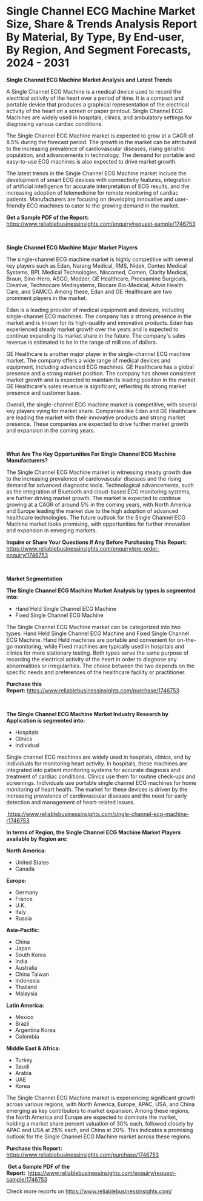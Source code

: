 <p><h1>Single Channel ECG Machine Market Size, Share & Trends Analysis Report By Material, By Type, By End-user, By Region, And Segment Forecasts, 2024 - 2031</h1></p><p><strong>Single Channel ECG Machine Market Analysis and Latest Trends</strong></p>
<p><p>A Single Channel ECG Machine is a medical device used to record the electrical activity of the heart over a period of time. It is a compact and portable device that produces a graphical representation of the electrical activity of the heart on a screen or paper printout. Single Channel ECG Machines are widely used in hospitals, clinics, and ambulatory settings for diagnosing various cardiac conditions.</p><p>The Single Channel ECG Machine market is expected to grow at a CAGR of 8.5% during the forecast period. The growth in the market can be attributed to the increasing prevalence of cardiovascular diseases, rising geriatric population, and advancements in technology. The demand for portable and easy-to-use ECG machines is also expected to drive market growth.</p><p>The latest trends in the Single Channel ECG Machine market include the development of smart ECG devices with connectivity features, integration of artificial intelligence for accurate interpretation of ECG results, and the increasing adoption of telemedicine for remote monitoring of cardiac patients. Manufacturers are focusing on developing innovative and user-friendly ECG machines to cater to the growing demand in the market.</p></p>
<p><strong>Get a Sample PDF of the Report:&nbsp;</strong> <a href="https://www.reliablebusinessinsights.com/enquiry/request-sample/1746753">https://www.reliablebusinessinsights.com/enquiry/request-sample/1746753</a></p>
<p>&nbsp;</p>
<p><strong>Single Channel ECG Machine Major Market Players</strong></p>
<p><p>The single-channel ECG machine market is highly competitive with several key players such as Edan, Narang Medical, RMS, Nidek, Contec Medical Systems, BPL Medical Technologies, Niscomed, Comen, Clarity Medical, Braun, Sino-Hero, ASCO, Medzer, GE Healthcare, Proexamine Surgicals, Creative, Technocare Medisystems, Biocare Bio-Medical, Advin Health Care, and SAMCO. Among these, Edan and GE Healthcare are two prominent players in the market.</p><p>Edan is a leading provider of medical equipment and devices, including single-channel ECG machines. The company has a strong presence in the market and is known for its high-quality and innovative products. Edan has experienced steady market growth over the years and is expected to continue expanding its market share in the future. The company's sales revenue is estimated to be in the range of millions of dollars.</p><p>GE Healthcare is another major player in the single-channel ECG machine market. The company offers a wide range of medical devices and equipment, including advanced ECG machines. GE Healthcare has a global presence and a strong market position. The company has shown consistent market growth and is expected to maintain its leading position in the market. GE Healthcare's sales revenue is significant, reflecting its strong market presence and customer base.</p><p>Overall, the single-channel ECG machine market is competitive, with several key players vying for market share. Companies like Edan and GE Healthcare are leading the market with their innovative products and strong market presence. These companies are expected to drive further market growth and expansion in the coming years.</p></p>
<p>&nbsp;</p>
<p><strong>What Are The Key Opportunities For Single Channel ECG Machine Manufacturers?</strong></p>
<p><p>The Single Channel ECG Machine market is witnessing steady growth due to the increasing prevalence of cardiovascular diseases and the rising demand for advanced diagnostic tools. Technological advancements, such as the integration of Bluetooth and cloud-based ECG monitoring systems, are further driving market growth. The market is expected to continue growing at a CAGR of around 5% in the coming years, with North America and Europe leading the market due to the high adoption of advanced healthcare technologies. The future outlook for the Single Channel ECG Machine market looks promising, with opportunities for further innovation and expansion in emerging markets.</p></p>
<p><strong>Inquire or Share Your Questions If Any Before Purchasing This Report:</strong> <a href="https://www.reliablebusinessinsights.com/enquiry/pre-order-enquiry/1746753">https://www.reliablebusinessinsights.com/enquiry/pre-order-enquiry/1746753</a></p>
<p>&nbsp;</p>
<p><strong>Market Segmentation</strong></p>
<p><strong>The Single Channel ECG Machine Market Analysis by types is segmented into:</strong></p>
<p><ul><li>Hand Held Single Channel ECG Machine</li><li>Fixed Single Channel ECG Machine</li></ul></p>
<p><p>The Single Channel ECG Machine market can be categorized into two types: Hand Held Single Channel ECG Machine and Fixed Single Channel ECG Machine. Hand Held machines are portable and convenient for on-the-go monitoring, while Fixed machines are typically used in hospitals and clinics for more stationary testing. Both types serve the same purpose of recording the electrical activity of the heart in order to diagnose any abnormalities or irregularities. The choice between the two depends on the specific needs and preferences of the healthcare facility or practitioner.</p></p>
<p><strong>Purchase this Report:&nbsp;</strong><a href="https://www.reliablebusinessinsights.com/purchase/1746753">https://www.reliablebusinessinsights.com/purchase/1746753</a></p>
<p>&nbsp;</p>
<p><strong>The Single Channel ECG Machine Market Industry Research by Application is segmented into:</strong></p>
<p><ul><li>Hospitals</li><li>Clinics</li><li>Individual</li></ul></p>
<p><p>Single channel ECG machines are widely used in hospitals, clinics, and by individuals for monitoring heart activity. In hospitals, these machines are integrated into patient monitoring systems for accurate diagnosis and treatment of cardiac conditions. Clinics use them for routine check-ups and screenings. Individuals use portable single channel ECG machines for home monitoring of heart health. The market for these devices is driven by the increasing prevalence of cardiovascular diseases and the need for early detection and management of heart-related issues.</p></p>
<p><a href="https://www.reliablebusinessinsights.com/single-channel-ecg-machine-r1746753">&nbsp;https://www.reliablebusinessinsights.com/single-channel-ecg-machine-r1746753</a></p>
<p><strong>In terms of Region, the Single Channel ECG Machine Market Players available by Region are:</strong></p>
<p>
    <p> <strong> North America: </strong>
        <ul>
            <li>United States</li>
            <li>Canada</li>
        </ul>
        </p> 
    <p> <strong> Europe: </strong>
        <ul>
            <li>Germany</li>
            <li>France</li>
            <li>U.K.</li>
            <li>Italy</li>
            <li>Russia</li>
        </ul>
        </p> 
    <p> <strong> Asia-Pacific: </strong>
        <ul>
            <li>China</li>
            <li>Japan</li>
            <li>South Korea</li>
            <li>India</li>
            <li>Australia</li>
            <li>China Taiwan</li>
            <li>Indonesia</li>
            <li>Thailand</li>
            <li>Malaysia</li>
        </ul>
        </p> 
    <p> <strong> Latin America: </strong>
        <ul>
            <li>Mexico</li>
            <li>Brazil</li>
            <li>Argentina Korea</li>
            <li>Colombia</li>
        </ul>
        </p> 
    <p> <strong> Middle East & Africa: </strong>
        <ul>
            <li>Turkey</li>
            <li>Saudi</li>
            <li>Arabia</li>
            <li>UAE</li>
            <li>Korea</li>
        </ul>
    </p>
    </p>
<p><p>The Single Channel ECG Machine market is experiencing significant growth across various regions, with North America, Europe, APAC, USA, and China emerging as key contributors to market expansion. Among these regions, the North America and Europe are expected to dominate the market, holding a market share percent valuation of 30% each, followed closely by APAC and USA at 25% each, and China at 20%. This indicates a promising outlook for the Single Channel ECG Machine market across these regions.</p></p>
<p><strong>Purchase this Report: </strong><a href="https://www.reliablebusinessinsights.com/purchase/1746753">https://www.reliablebusinessinsights.com/purchase/1746753</a></p>
<p>&nbsp;<strong>Get a Sample PDF of the Report:&nbsp;&nbsp;</strong><a href="https://www.reliablebusinessinsights.com/enquiry/request-sample/1746753">https://www.reliablebusinessinsights.com/enquiry/request-sample/1746753</a></p>
<p><strong></strong></p>
<p>Check more reports on <a href="https://www.reliablebusinessinsights.com/">https://www.reliablebusinessinsights.com/</a></p>